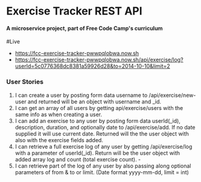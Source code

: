 # Exercise Tracker REST API

#### A microservice project, part of Free Code Camp's curriculum

#Live

- https://fcc-exercise-tracker-pwwpqlobwa.now.sh
- https://fcc-exercise-tracker-pwwpqlobwa.now.sh/api/exercise/log?userId=5c0776368dc8381a59926d28&to=2014-10-10&limit=2

### User Stories

1.  I can create a user by posting form data username to /api/exercise/new-user and returned will be an object with username and \_id.
2.  I can get an array of all users by getting api/exercise/users with the same info as when creating a user.
3.  I can add an exercise to any user by posting form data userId(\_id), description, duration, and optionally date to /api/exercise/add. If no date supplied it will use current date. Returned will the the user object with also with the exercise fields added.
4.  I can retrieve a full exercise log of any user by getting /api/exercise/log with a parameter of userId(\_id). Return will be the user object with added array log and count (total exercise count). -
5.  I can retrieve part of the log of any user by also passing along optional parameters of from & to or limit. (Date format yyyy-mm-dd, limit = int)
